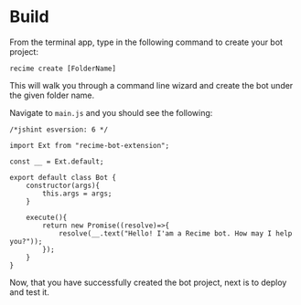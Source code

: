 # Build

From the terminal app, type in the following command to create your bot project:


```
recime create [FolderName] 

```

This will walk you through a command line wizard and create the bot under the given folder name.

Navigate to `main.js` and you should see the following:

```
/*jshint esversion: 6 */

import Ext from "recime-bot-extension";

const __ = Ext.default;
		
export default class Bot {
    constructor(args){
        this.args = args;
    }

    execute(){
	    return new Promise((resolve)=>{
            resolve(__.text("Hello! I'am a Recime bot. How may I help you?"));
		});
    }
}

```

Now, that you have successfully created the bot project, next is to deploy and test it.
